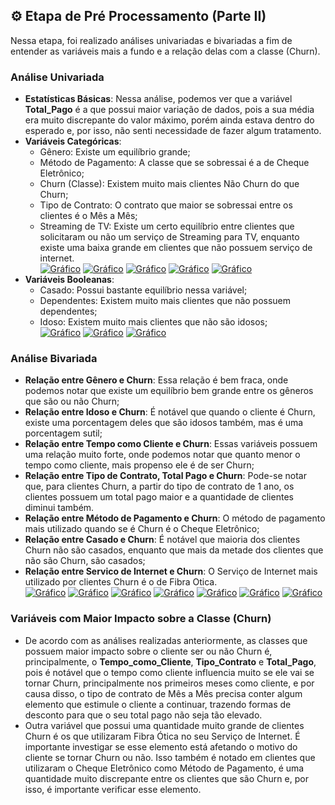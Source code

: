 ## ⚙️ Etapa de Pré Processamento (Parte II) 
Nessa etapa, foi realizado análises univariadas e bivariadas a fim de entender as variáveis mais a fundo e a relação delas com a classe (Churn). 

### Análise Univariada
- **Estatísticas Básicas**: Nessa análise, podemos ver que a variável **Total_Pago** é a que possui maior variação de dados, pois a sua média era muito discrepante do valor máximo, porém ainda estava dentro do esperado e, por isso, não senti necessidade de fazer algum tratamento. 
- **Variáveis Categóricas**: 
    - Gênero: Existe um equilíbrio grande; 
    - Método de Pagamento: A classe que se sobressai é a de Cheque Eletrônico;
    - Churn (Classe): Existem muito mais clientes Não Churn do que Churn;
    - Tipo de Contrato: O contrato que maior se sobressai entre os clientes é o Mês a Mês;
    - Streaming de TV: Existe um certo equilíbrio entre clientes que solicitaram ou não um serviço de Streaming para TV, enquanto existe uma baixa grande em clientes que não possuem serviço de internet. <br>
[![Gráfico](https://img.shields.io/badge/Gênero-skyblue?style=flat&logo=bar-chart&logoColor=pink)](https://github.com/MillenaThalyne/churn-telecomunicacoes/blob/main/graficos/genero.png)
[![Gráfico](https://img.shields.io/badge/Método_de_Pagamento-skyblue?style=flat&logo=bar-chart&logoColor=pink)](https://github.com/MillenaThalyne/churn-telecomunicacoes/blob/main/graficos/metodo_pagamento.png)
[![Gráfico](https://img.shields.io/badge/Churn-skyblue?style=flat&logo=bar-chart&logoColor=pink)](https://github.com/MillenaThalyne/churn-telecomunicacoes/blob/main/graficos/churn.png)
[![Gráfico](https://img.shields.io/badge/Tipo_de_Contrato-skyblue?style=flat&logo=bar-chart&logoColor=pink)](https://github.com/MillenaThalyne/churn-telecomunicacoes/blob/main/graficos/tipo_contrato.png)
[![Gráfico](https://img.shields.io/badge/Streaming_TV-skyblue?style=flat&logo=bar-chart&logoColor=pink)](https://github.com/MillenaThalyne/churn-telecomunicacoes/blob/main/graficos/streamingtv.png)
- **Variáveis Booleanas**: 
    - Casado: Possui bastante equilíbrio nessa variável;
    - Dependentes: Existem muito mais clientes que não possuem dependentes; 
    - Idoso: Existem muito mais clientes que não são idosos; <br>
[![Gráfico](https://img.shields.io/badge/Casado-skyblue?style=flat&logo=bar-chart&logoColor=pink)](https://github.com/MillenaThalyne/churn-telecomunicacoes/blob/main/graficos/casado.png)
[![Gráfico](https://img.shields.io/badge/Dependentes-skyblue?style=flat&logo=bar-chart&logoColor=pink)](https://github.com/MillenaThalyne/churn-telecomunicacoes/blob/main/graficos/dependentes.png)
[![Gráfico](https://img.shields.io/badge/Idoso-skyblue?style=flat&logo=bar-chart&logoColor=pink)](https://github.com/MillenaThalyne/churn-telecomunicacoes/blob/main/graficos/idoso.png)
### Análise Bivariada
- **Relação entre Gênero e Churn**: Essa relação é bem fraca, onde podemos notar que existe um equilíbrio bem grande entre os gêneros que são ou não Churn; 
- **Relação entre Idoso e Churn**: É notável que quando o cliente é Churn, existe uma porcentagem deles que são idosos também, mas é uma porcentagem sutil; 
- **Relação entre Tempo como Cliente e Churn**: Essas variáveis possuem uma relação muito forte, onde podemos notar que quanto menor o tempo como cliente, mais propenso ele é de ser Churn;
- **Relação entre Tipo de Contrato, Total Pago e Churn**: Pode-se notar que, para clientes Churn, a partir do tipo de contrato de 1 ano, os clientes possuem um total pago maior e a quantidade de clientes diminui também.
- **Relação entre Método de Pagamento e Churn**: O método de pagamento mais utilizado quando se é Churn é o Cheque Eletrônico;
- **Relação entre Casado e Churn**: É notável que maioria dos clientes Churn não são casados, enquanto que mais da metade dos clientes que não são Churn, são casados;
- **Relação entre Servico de Internet e Churn**: O Serviço de Internet mais utilizado por clientes Churn é o de Fibra Otica. <br>
  [![Gráfico](https://img.shields.io/badge/Gênero_Churn-darkgreen?style=flat&logo=bar-chart&logoColor=pink)](https://github.com/MillenaThalyne/churn-telecomunicacoes/blob/main/graficos/genero_churn.png)
  [![Gráfico](https://img.shields.io/badge/Idoso_Churn-darkgreen?style=flat&logo=bar-chart&logoColor=pink)](https://github.com/MillenaThalyne/churn-telecomunicacoes/blob/main/graficos/idoso_churn.png)
  [![Gráfico](https://img.shields.io/badge/Tempo_Cliente_Churn-darkgreen?style=flat&logo=bar-chart&logoColor=pink)](https://github.com/MillenaThalyne/churn-telecomunicacoes/blob/main/graficos/tempo_cliente_churn.png)
  [![Gráfico](https://img.shields.io/badge/Contrato_Total_Pago_Churn-darkgreen?style=flat&logo=bar-chart&logoColor=pink)](https://github.com/MillenaThalyne/churn-telecomunicacoes/blob/main/graficos/total_pago_contrato_churn.png)
  [![Gráfico](https://img.shields.io/badge/Método_Pagamento_Churn-darkgreen?style=flat&logo=bar-chart&logoColor=pink)](https://github.com/MillenaThalyne/churn-telecomunicacoes/blob/main/graficos/metodo_pagamento_churn.png)
  [![Gráfico](https://img.shields.io/badge/Casado_Churn-darkgreen?style=flat&logo=bar-chart&logoColor=pink)](https://github.com/MillenaThalyne/churn-telecomunicacoes/blob/main/graficos/casado_churn.png)
  [![Gráfico](https://img.shields.io/badge/Serviço_Internet_Churn-darkgreen?style=flat&logo=bar-chart&logoColor=pink)](https://github.com/MillenaThalyne/churn-telecomunicacoes/blob/main/graficos/servi%C3%A7o_internet_churn.png)

### Variáveis com Maior Impacto sobre a Classe (Churn)
- De acordo com as análises realizadas anteriormente, as classes que possuem maior impacto sobre o cliente ser ou não Churn é, principalmente, o **Tempo_como_Cliente**, **Tipo_Contrato** e **Total_Pago**, pois é notável que o tempo como cliente influencia muito se ele vai se tornar Churn, principalmente nos primeiros meses como cliente, e por causa disso, o tipo de contrato de Mês a Mês precisa conter algum elemento que estimule o cliente a continuar, trazendo formas de desconto para que o seu total pago não seja tão elevado. 
- Outra variável que possui uma quantidade muito grande de clientes Churn é os que utilizaram Fibra Ótica no seu Serviço de Internet. É importante investigar se esse elemento está afetando o motivo do cliente se tornar Churn ou não. Isso também é notado em clientes que utilizaram o Cheque Eletrônico como Método de Pagamento, é uma quantidade muito discrepante entre os clientes que são Churn e, por isso, é importante verificar esse elemento.
